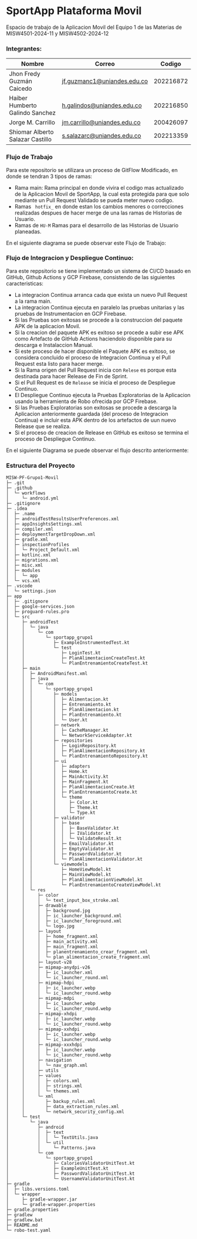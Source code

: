 # SportApp Plataforma Movil
Espacio de trabajo de la Aplicacion Movil del Equipo 1 de las Materias de MISW4501-2024-11 y MISW4502-2024-12

### Integrantes:

|   Nombre                         |   Correo                      | Codigo    | 
|----------------------------------|-------------------------------|-----------|
| Jhon Fredy Guzmán Caicedo        | jf.guzmanc1@uniandes.edu.co   | 202216872 |
| Haiber Humberto Galindo Sanchez  | h.galindos@uniandes.edu.co    | 202216850 |
| Jorge M. Carrillo                | jm.carrillo@uniandes.edu.co   | 200426097 |
| Shiomar Alberto Salazar Castillo | s.salazarc@uniandes.edu.co    | 202213359 |

### Flujo de Trabajo
Para este repositorio se utilizara un proceso de GitFlow Modificado, en donde se tendran 3  tipos de ramas:

* Rama main: Rama principal en donde vivira el codigo mas actualizado de la Aplicacion Movil de SportApp, la cual esta protegida para que solo mediante un Pull Request Validado se pueda meter nuevo codigo.
* Ramas ``` hotfix_``` en donde estan los cambios menores o correcciones realizadas despues de hacer merge de una las ramas de Historias de Usuario.
* Ramas de ```HU-M``` Ramas para el desarrollo de las Historias de Usuario planeadas.

En el siguiente diagrama se puede observar este Flujo de Trabajo:



### Flujo de Integracion y Despliegue Continuo:
Para este reppsitorio se tiene implementado un sistema de CI/CD basado en GitHub, Github Actions y GCP Firebase, consistendo de las siguientes caracteristicas:

* La integracion Continua arranca cada que exista un nuevo Pull Request a la rama main.
* La integracion Continua ejecuta en paralelo las pruebas unitarias y las pruebas de Instrumentacion en GCP Firebase.
* Si las Pruebas son exitosas se procede a la construccion del paquete APK de la aplicacion Movil.
* Si la creacion del paquete APK es exitoso se procede a subir ese APK como Artefacto de GitHub Actions haciendolo disponible para su descarga e Instalaccion Manual.
* Si este proceso de hacer disponible el Paquete APK es exitoso, se considera concluido el proceso de Integracion Continua y el Pull Request esta listo para hacer merge.
* Si la Rama origen del Pull Request inicia con ```Relese``` es porque esta destinada para hacer Release de Fin de Sprint.
* Si el Pull Request es de ```Release``` se inicia el proceso de Despliegue Continuo.
* El Despliegue Continuo ejecuta la Pruebas Exploratorias de la Aplicacion usando la herramienta de Robo ofrecida por GCP Firebase.
* Si las Pruebas Exploratorias son exitosas se procede a descarga la Aplicacion anteriormente guardada (del proceso de Integracion Continua) e incluir esta APK dentro de los artefactos de uun nuevo Release que se realiza.
* Si el proceso de creacion de Release en GitHub es exitoso se termina el proceso de Despliegue Continuo.

En el siguiente Diagrama se puede observar el flujo descrito anteriormente:



### Estructura del Proyecto

```
MISW-PF-Grupo1-Movil
├─ .git
├─ .github
│  └─ workflows
│     └─ android.yml
├─ .gitignore
├─ .idea
│  ├─ .name
│  ├─ androidTestResultsUserPreferences.xml
│  ├─ appInsightsSettings.xml
│  ├─ compiler.xml
│  ├─ deploymentTargetDropDown.xml
│  ├─ gradle.xml
│  ├─ inspectionProfiles
│  │  └─ Project_Default.xml
│  ├─ kotlinc.xml
│  ├─ migrations.xml
│  ├─ misc.xml
│  ├─ modules
│  │  └─ app
│  └─ vcs.xml
├─ .vscode
│  └─ settings.json
├─ app
│  ├─ .gitignore
│  ├─ google-services.json
│  ├─ proguard-rules.pro
│  └─ src
│     ├─ androidTest
│     │  └─ java
│     │     └─ com
│     │        └─ sportapp_grupo1
│     │           ├─ ExampleInstrumentedTest.kt
│     │           └─ test
│     │              ├─ LoginTest.kt
│     │              ├─ PlanAlimentacionCreateTest.kt
│     │              └─ PlanEntrenamientoCreateTest.kt
│     ├─ main
│     │  ├─ AndroidManifest.xml
│     │  ├─ java
│     │  │  └─ com
│     │  │     └─ sportapp_grupo1
│     │  │        ├─ models
│     │  │        │  ├─ Alimentacion.kt
│     │  │        │  ├─ Entrenamiento.kt
│     │  │        │  ├─ PlanAlimentacion.kt
│     │  │        │  ├─ PlanEntrenamiento.kt
│     │  │        │  └─ User.kt
│     │  │        ├─ network
│     │  │        │  ├─ CacheManager.kt
│     │  │        │  └─ NetworkServiceAdapter.kt
│     │  │        ├─ repositories
│     │  │        │  ├─ LoginRepository.kt
│     │  │        │  ├─ PlanAlimentacionRepository.kt
│     │  │        │  └─ PlanEntrenamientoRepository.kt
│     │  │        ├─ ui
│     │  │        │  ├─ adapters
│     │  │        │  ├─ Home.kt
│     │  │        │  ├─ MainActivity.kt
│     │  │        │  ├─ MainFragment.kt
│     │  │        │  ├─ PlanAlimentacionCreate.kt
│     │  │        │  ├─ PlanEntrenamientoCreate.kt
│     │  │        │  └─ theme
│     │  │        │     ├─ Color.kt
│     │  │        │     ├─ Theme.kt
│     │  │        │     └─ Type.kt
│     │  │        ├─ validator
│     │  │        │  ├─ base
│     │  │        │  │  ├─ BaseValidator.kt
│     │  │        │  │  ├─ IValidator.kt
│     │  │        │  │  └─ ValidateResult.kt
│     │  │        │  ├─ EmailValidator.kt
│     │  │        │  ├─ EmptyValidator.kt
│     │  │        │  ├─ PasswordValidator.kt
│     │  │        │  └─ PlanAlimentacionValidator.kt
│     │  │        └─ viewmodels
│     │  │           ├─ HomeViewModel.kt
│     │  │           ├─ MainViewModel.kt
│     │  │           ├─ PlanAlimentacionViewModel.kt
│     │  │           └─ PlanEntrenamientoCreateViewModel.kt
│     │  └─ res
│     │     ├─ color
│     │     │  └─ text_input_box_stroke.xml
│     │     ├─ drawable
│     │     │  ├─ background.jpg
│     │     │  ├─ ic_launcher_background.xml
│     │     │  ├─ ic_launcher_foreground.xml
│     │     │  └─ logo.jpg
│     │     ├─ layout
│     │     │  ├─ home_fragment.xml
│     │     │  ├─ main_activity.xml
│     │     │  ├─ main_fragment.xml
│     │     │  ├─ planentrenamiento_crear_fragment.xml
│     │     │  └─ plan_alimentacion_create_fragment.xml
│     │     ├─ layout-v28
│     │     ├─ mipmap-anydpi-v26
│     │     │  ├─ ic_launcher.xml
│     │     │  └─ ic_launcher_round.xml
│     │     ├─ mipmap-hdpi
│     │     │  ├─ ic_launcher.webp
│     │     │  └─ ic_launcher_round.webp
│     │     ├─ mipmap-mdpi
│     │     │  ├─ ic_launcher.webp
│     │     │  └─ ic_launcher_round.webp
│     │     ├─ mipmap-xhdpi
│     │     │  ├─ ic_launcher.webp
│     │     │  └─ ic_launcher_round.webp
│     │     ├─ mipmap-xxhdpi
│     │     │  ├─ ic_launcher.webp
│     │     │  └─ ic_launcher_round.webp
│     │     ├─ mipmap-xxxhdpi
│     │     │  ├─ ic_launcher.webp
│     │     │  └─ ic_launcher_round.webp
│     │     ├─ navigation
│     │     │  └─ nav_graph.xml
│     │     ├─ utils
│     │     ├─ values
│     │     │  ├─ colors.xml
│     │     │  ├─ strings.xml
│     │     │  └─ themes.xml
│     │     └─ xml
│     │        ├─ backup_rules.xml
│     │        ├─ data_extraction_rules.xml
│     │        └─ network_security_config.xml
│     └─ test
│        └─ java
│           ├─ android
│           │  ├─ text
│           │  │  └─ TextUtils.java
│           │  └─ util
│           │     └─ Patterns.java
│           └─ com
│              └─ sportapp_grupo1
│                 ├─ CaloriesValidatorUnitTest.kt
│                 ├─ ExampleUnitTest.kt
│                 ├─ PasswordValidatorUnitTest.kt
│                 └─ UsernameValidatorUnitTest.kt
├─ gradle
│  ├─ libs.versions.toml
│  └─ wrapper
│     ├─ gradle-wrapper.jar
│     └─ gradle-wrapper.properties
├─ gradle.properties
├─ gradlew
├─ gradlew.bat
├─ README.md
└─ robo-test.yaml

```
